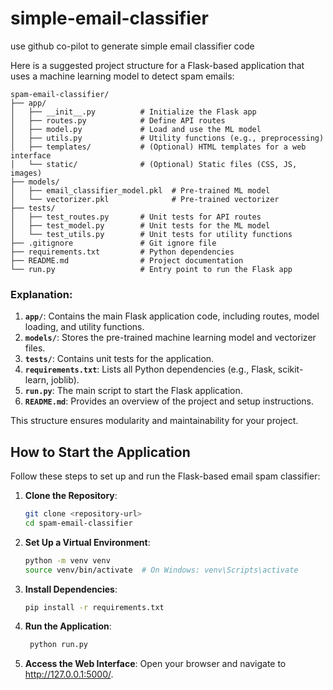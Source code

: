 # simple-email-classifier
use github co-pilot to generate simple email classifier code

Here is a suggested project structure for a Flask-based application that uses a machine learning model to detect spam emails:

```plaintext
spam-email-classifier/
├── app/
│   ├── __init__.py          # Initialize the Flask app
│   ├── routes.py            # Define API routes
│   ├── model.py             # Load and use the ML model
│   ├── utils.py             # Utility functions (e.g., preprocessing)
│   ├── templates/           # (Optional) HTML templates for a web interface
│   └── static/              # (Optional) Static files (CSS, JS, images)
├── models/
│   ├── email_classifier_model.pkl  # Pre-trained ML model
│   └── vectorizer.pkl              # Pre-trained vectorizer
├── tests/
│   ├── test_routes.py       # Unit tests for API routes
│   ├── test_model.py        # Unit tests for the ML model
│   └── test_utils.py        # Unit tests for utility functions
├── .gitignore               # Git ignore file
├── requirements.txt         # Python dependencies
├── README.md                # Project documentation
└── run.py                   # Entry point to run the Flask app
```

### Explanation:
1. **`app/`**: Contains the main Flask application code, including routes, model loading, and utility functions.
2. **`models/`**: Stores the pre-trained machine learning model and vectorizer files.
3. **`tests/`**: Contains unit tests for the application.
4. **`requirements.txt`**: Lists all Python dependencies (e.g., Flask, scikit-learn, joblib).
5. **`run.py`**: The main script to start the Flask application.
6. **`README.md`**: Provides an overview of the project and setup instructions.

This structure ensures modularity and maintainability for your project.

## How to Start the Application

Follow these steps to set up and run the Flask-based email spam classifier:

1. **Clone the Repository**:
   ```bash
   git clone <repository-url>
   cd spam-email-classifier
   ```

2. **Set Up a Virtual Environment**:
   ```bash
   python -m venv venv
   source venv/bin/activate  # On Windows: venv\Scripts\activate
   ```
3. **Install Dependencies**:
   ```bash
   pip install -r requirements.txt
   ```

4. **Run the Application**:
   ```bash
    python run.py
    ```

5. **Access the Web Interface**: 
   Open your browser and navigate to http://127.0.0.1:5000/.

